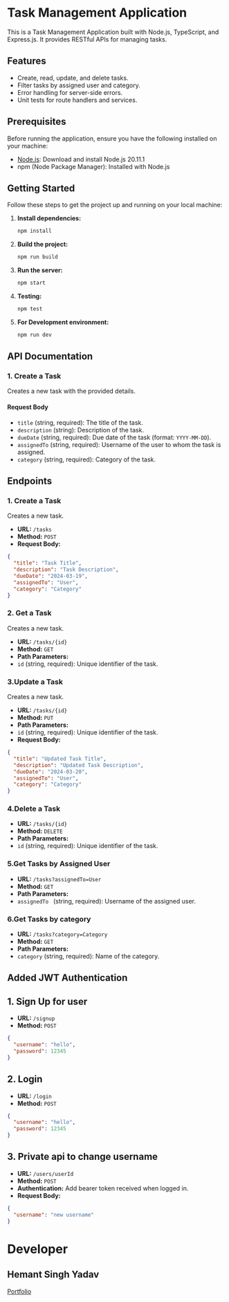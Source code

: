 # Task Management Application

This is a Task Management Application built with Node.js, TypeScript, and
Express.js. It provides RESTful APIs for managing tasks.

## Features

- Create, read, update, and delete tasks.
- Filter tasks by assigned user and category.
- Error handling for server-side errors.
- Unit tests for route handlers and services.

## Prerequisites

Before running the application, ensure you have the following installed on your
machine:

- [Node.js](https://nodejs.org/): Download and install Node.js 20.11.1
- npm (Node Package Manager): Installed with Node.js

## Getting Started

Follow these steps to get the project up and running on your local machine:

1. **Install dependencies:**
    ```bash
    npm install
    ```

2. **Build the project:**
    ```bash
    npm run build
    ```

3. **Run the server:**
    ```bash
    npm start
    ```

4. **Testing:**
    ```bash
    npm test
    ```

5. **For Development environment:**
    ```bash
    npm run dev
    ```

## API Documentation

### 1. Create a Task

Creates a new task with the provided details.

#### Request Body

- `title` (string, required): The title of the task.
- `description` (string): Description of the task.
- `dueDate` (string, required): Due date of the task (format: `YYYY-MM-DD`).
- `assignedTo` (string, required): Username of the user to whom the task is
  assigned.
- `category` (string, required): Category of the task.

## Endpoints

### 1. Create a Task

Creates a new task.

- **URL:** `/tasks`
- **Method:** `POST`
- **Request Body:**

```json
{
  "title": "Task Title",
  "description": "Task Description",
  "dueDate": "2024-03-19",
  "assignedTo": "User",
  "category": "Category"
}
```

### 2. Get a Task

Creates a new task.

- **URL:** `/tasks/{id}`
- **Method:** `GET`
- **Path Parameters:**
- `id` (string, required): Unique identifier of the task.

### 3.Update a Task

Creates a new task.

- **URL:** `/tasks/{id}`
- **Method:** `PUT`
- **Path Parameters:**
- `id` (string, required): Unique identifier of the task.
- **Request Body:**

```json
{
  "title": "Updated Task Title",
  "description": "Updated Task Description",
  "dueDate": "2024-03-20",
  "assignedTo": "User",
  "category": "Category"
}
```

### 4.Delete a Task

- **URL:** `/tasks/{id}`
- **Method:** `DELETE`
- **Path Parameters:**
- `id` (string, required): Unique identifier of the task.

### 5.Get Tasks by Assigned User

- **URL:** `/tasks?assignedTo=User`
- **Method:** `GET`
- **Path Parameters:**
- `assignedTo ` (string, required): Username of the assigned user.

### 6.Get Tasks by category

- **URL:** `/tasks?category=Category`
- **Method:** `GET`
- **Path Parameters:**
- `category` (string, required): Name of the category.

## Added JWT Authentication

## 1. Sign Up for user

- **URL:** `/signup`
- **Method:** `POST`

```json
{
  "username": "hello",
  "password": 12345
}
```

## 2. Login

- **URL:** `/login`
- **Method:** `POST`

```json
{
  "username": "hello",
  "password": 12345
}
```

## 3. Private api to change username

- **URL:** `/users/userId`
- **Method:** `POST`
- **Authentication:** Add bearer token received when logged in.
- **Request Body:**

```json
{
  "username": "new username"
}
```

# Developer

## Hemant Singh Yadav

[Portfolio](https://hemant10yadav.github.io/)

